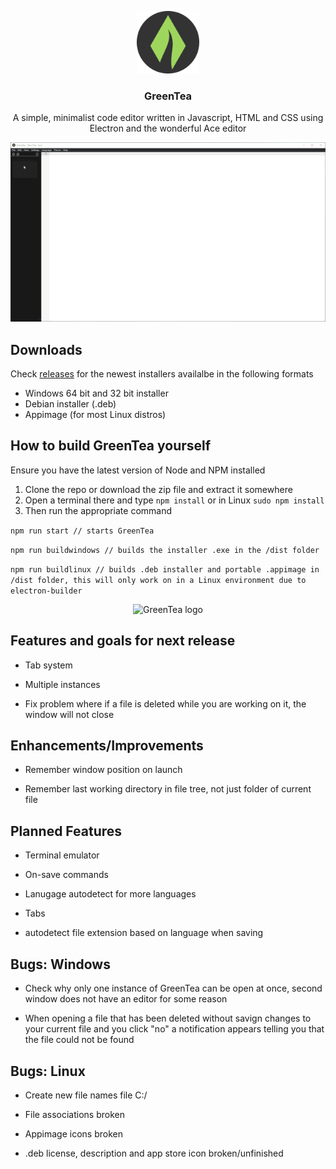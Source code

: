 
<p align="center">
    <img src="resources/icon.png" alt="GreenTea logo" width="100" height="100">
</p>

<h3 align="center">GreenTea</h3>

<p align="center">
  A simple, minimalist code editor written in Javascript, HTML and CSS using Electron and the wonderful Ace editor
  <br>
</p>

<p align="center">
    <img src="resources/readme/demo_1.gif" alt="GreenTea logo" width="800">
</p>

## Downloads

Check [releases](https://github.com/rudolphventer/GreenTea/releases) for the newest installers availalbe in the following formats
- Windows 64 bit and 32 bit installer
- Debian installer (.deb)
- Appimage (for most Linux distros)

## How to build GreenTea yourself

Ensure you have the latest version of Node and NPM installed
1. Clone the repo or download the zip file and extract it somewhere
2. Open a terminal there and type ```npm install``` or in Linux ```sudo npm install ```
3. Then run the appropriate command


```npm run start // starts GreenTea```


```npm run buildwindows // builds the installer .exe in the /dist folder```



```npm run buildlinux // builds .deb installer and portable .appimage in /dist folder, this will only work on in a Linux environment due to electron-builder```
  
<p align="center">
    <img src="resources/readme/demo_2.gif" alt="GreenTea logo" width="480">
</p>

## Features and goals for next release

- Tab system

- Multiple instances

- Fix problem where if a file is deleted while you are working on it, the window will not close


## Enhancements/Improvements

- Remember window position on launch

- Remember last working directory in file tree, not just folder of current file


## Planned Features

- Terminal emulator

- On-save commands

- Lanugage autodetect for more languages

- Tabs

- autodetect file extension based on language when saving

## Bugs: Windows

- Check why only one instance of GreenTea can be open at once, second window does not have an editor for some reason

- When opening a file that has been deleted without savign changes to your current file and you click "no" a notification appears telling  you that the file could not be found

## Bugs: Linux

- Create new file names file C:/

- File associations broken

- Appimage icons broken

- .deb license, description and app store icon broken/unfinished
